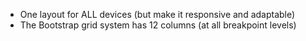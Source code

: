 - One layout for ALL devices (but make it responsive and adaptable)
- The Bootstrap grid system has 12 columns (at all breakpoint levels)
